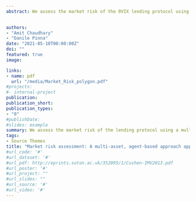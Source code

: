 ```yaml
---
abstract: We assess the market risk of the 0VIX lending protocol using a multi-asset agent-based model to simulate ensembles of users subject to price-driven liquidation risk. Our multi-asset methodology shows that the protocol’s systemic risk is small under stress and that enough collateral is always present to underwrite active loans. Our simulations use a wide variety of historical data to model market volatility and run the agent-based simulation to show that even if all the assets like ETH, BTC and MATIC increase their hourly volatility by more than ten times, the protocol carries less than 0.1% default risk given suggested protocol parameter values for liquidation loan-to-value ratio and liquidation incentives.

 
authors:
- "Amit Chaudhary"
- "Danile Pinna"
date: "2021-05-10T00:00:00Z"
doi: ""
featured: true
image:

links:
- name: pdf
  url: "/media/Market_Risk_polygon.pdf"
#projects:
#- internal-project
publication: 
publication_short:
publication_types:
- "0"
#publishDate: 
#slides: example
summary: We assess the market risk of the lending protocol using a multi-asset agent-based model to simulate ensembles of users subject to price-driven liquidation risk. Our multi-asset methodology shows that the protocol’s systemic risk is small under stress and that enough collateral is always present to underwrite active loans.
tags:
- Source Themes
title: "Market risk assessment: A multi-asset, agent-based approach applied to a DeFi lending protocol"
#url_code: '#'
#url_dataset: '#'
#url_pdf: http://eprints.soton.ac.uk/352095/1/Cushen-IMV2013.pdf
#url_poster: '#'
#url_project: ""
#url_slides: ""
#url_source: '#'
#url_video: '#'
---
```


